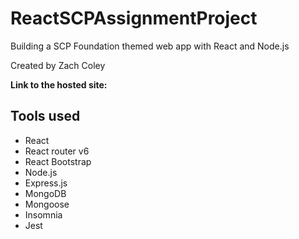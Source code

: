 # ReactSCPAssignmentProject

Building a SCP Foundation themed web app with React and Node.js

Created by Zach Coley

**Link to the hosted site:**

## Tools used

- React
- React router v6
- React Bootstrap
- Node.js
- Express.js
- MongoDB
- Mongoose
- Insomnia
- Jest
